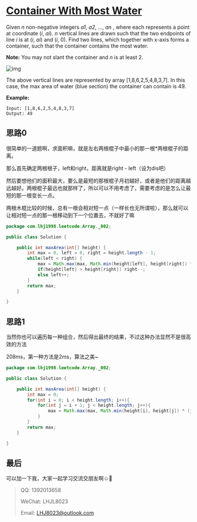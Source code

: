# [Container With Most Water](https://leetcode.com/problems/container-with-most-water/)

Given *n* non-negative integers *a1*, *a2*, ..., *an* , where each represents a point at coordinate (*i*, *ai*). *n* vertical lines are drawn such that the two endpoints of line *i* is at (*i*, *ai*) and (*i*, 0). Find two lines, which together with x-axis forms a container, such that the container contains the most water.

**Note:** You may not slant the container and *n* is at least 2.

![img](https://s3-lc-upload.s3.amazonaws.com/uploads/2018/07/17/question_11.jpg)

The above vertical lines are represented by array [1,8,6,2,5,4,8,3,7]. In this case, the max area of water (blue section) the container can contain is 49.

**Example:**

```
Input: [1,8,6,2,5,4,8,3,7]
Output: 49
```

## 思路0

很简单的一道题啊，求面积嘛，就是左右两根棍子中最小的那一根*两根棍子的距离。

那么首先确定两根根子，left和right，距离就是right - left（设为dis吧）

然后要想他们的面积最大，要么是最短的那根棍子月初越好，或者是他们的距离越远越好。两根棍子最远也就那样了，所以可以不用考虑了，需要考虑的是怎么让最短的那一根变长一点。

两根木棍比较的时候，总有一根会相对短一点（一样长也无所谓啦），那么就可以让相对短一点的那一根移动到下一个位置去，不就好了嘛

```java
package com.lhj1998.leetcode.Array._002;

public class Solution {

    public int maxArea(int[] height) {
        int max = 0, left = 0, right = height.length - 1;
        while(left < right) {
            max = Math.max(max, Math.min(height[left], height[right]) * right - left);
            if(height[left] > height[right]) right--;
            else left++;
        }
        return max;
    }

}

```

## 思路1

当然你也可以遍历每一种组合，然后得出最终的结果，不过这种办法显然不是很高效的方法

208ms，第一种方法是2ms，算法之美~

```java
package com.lhj1998.leetcode.Array._002;

public class Solution {

    public int maxArea(int[] height) {
        int max = 0;
        for(int i = 0; i < height.length; i++){
            for(int j = i + 1; j < height.length; j++){
                max = Math.max(max, Math.min(height[i], height[j]) * (j - i));
            }
        }
        return max;
    }

}

```

## 最后

可以加一下我，大家一起学习交流交朋友啊:relaxed::see_no_evil:

> QQ: 1392013658
>
> WeChat: LHJL8023
>
> Email: LHJ8023@outlook.com

